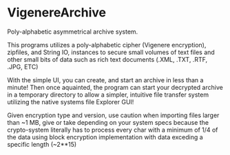 # VigenereArchive

Poly-alphabetic asymmetrical archive system. 

This programs utilizes a poly-alphabetic cipher (Vigenere encryption), zipfiles, and String IO, instances to secure small volumes of text files and other small bits of data such as rich text documents (.XML, .TXT, .RTF, .JPG, ETC)

With the simple UI, you can create, and start an archive in less than a minute! Then once aquainted, the program can start your decrypted archive in a temporary directory to allow a simpler, intuitive file transfer system utilizing the native systems file Explorer GUI! 

Given encryption type and version, use caution when importing files larger than ~1 MB, give or take depending on your system specs because the crypto-system literally has to process every char with a minimum of 1/4 of the data using block encryption implementation with data exceding a specific length (~2**15) 
